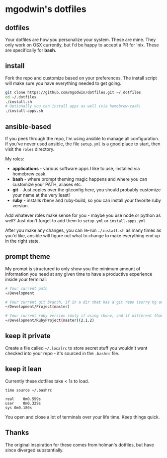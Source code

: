 # mgodwin's dotfiles

## dotfiles

Your dotfiles are how you personalize your system. These are mine.
They only work on OSX currently, but I'd be happy to accept a PR for 'nix.
These are specifically for **bash**.

## install

Fork the repo and customize based on your preferences. The install script
will make sure you have everything needed to get going.

```sh
git clone https://github.com/mgodwin/dotfiles.git ~/.dotfiles
cd ~/.dotfiles
./install.sh
# Optionally you can install apps as well (via homebrew-cask)
./install-apps.sh
```

## ansible-based

If you peek through the repo, I'm using ansible to manage all configuration.
If you've never used ansible, the file `setup.yml` is a good place to start,
then visit the `roles` directory.

My roles:
* **applications** - various software apps I like to use, installed via homebrew cask.
* **bash** - where prompt theming magic happens and where you can customize your PATH, aliases etc.
* **git** - Just copies over the gitconfig here, you should probably customize your name at the very least!
* **ruby** - installs rbenv and ruby-build, so you can install your favorite ruby version.

Add whatever roles make sense for you - maybe you use node or python as well?
Just don't forget to add them to `setup.yml` or `install-apps.yml`.

After you make any changes, you can re-run `./install.sh` as many times as you'd like,
ansible will figure out what to change to make everything end up in the right state.

## prompt theme

My prompt is structured to only show you the minimum amount of information you need
at any given time to have a productive experience inside your terminal:

```sh
# Your current path
~/Development

# Your current git branch, if in a dir that has a git repo (sorry hg and svn users)
~/Development/Project(master)

# Your current ruby version (only if using rbenv, and if different than system ruby version)
~/Development/RubyProject(master)(2.1.2)
```

## keep it private

Create a file called `~/.localrc` to store secret stuff you wouldn't want checked
into your repo - it's sourced in the `.bashrc` file.

## keep it lean

Currently these dotfiles take < 1s to load.  

    time source ~/.bashrc

    real	0m0.559s
    user	0m0.329s
    sys	0m0.180s

You open and close a lot of terminals over your life time.  Keep things quick.

## Thanks

The original inspiration for these comes from holman's dotfiles,
but have since diverged substantially.
